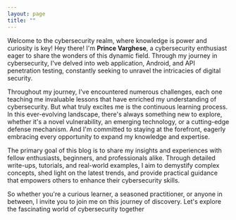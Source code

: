 ```yaml
---
layout: page
title: ""
---
```

Welcome to the cybersecurity realm, where knowledge is power and curiosity is key!
Hey there! I'm <b>Prince Varghese</b>, a cybersecurity enthusiast eager to share the wonders of this dynamic field. Through my journey in cybersecurity, I've delved into web application, Android, and API penetration testing, constantly seeking to unravel the intricacies of digital security.

Throughout my journey, I've encountered numerous challenges, each one teaching me invaluable lessons that have enriched my understanding of cybersecurity. But what truly excites me is the continuous learning process. In this ever-evolving landscape, there's always something new to explore, whether it's a novel vulnerability, an emerging technology, or a cutting-edge defense mechanism. And I'm committed to staying at the forefront, eagerly embracing every opportunity to expand my knowledge and expertise.

The primary goal of this blog is to share my insights and experiences with fellow enthusiasts, beginners, and professionals alike. Through detailed write-ups, tutorials, and real-world examples, I aim to demystify complex concepts, shed light on the latest trends, and provide practical guidance that empowers others to enhance their cybersecurity skills.

So whether you're a curious learner, a seasoned practitioner, or anyone in between, I invite you to join me on this journey of discovery. Let's explore the fascinating world of cybersecurity together
